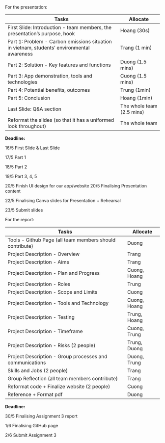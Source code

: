 For the presentation: 

 | Tasks | Allocate |
 | --- | --- |
 | First Slide: Introduction - team members, the presentation’s purpose, hook | Hoang (30s) |
 | Part 1: Problem - Carbon emissions situation in vietnam, students’ environmental awareness | Trang (1 min) |
 | Part 2: Solution - Key features and functions | Duong (1.5 mins) |
 | Part 3: App demonstration, tools and technologies | Cuong (1.5 mins) |
 | Part 4: Potential benefits, outcomes | Trung (1min) |
 | Part 5: Conclusion | Hoang (1min) | 
 | Last Slide: Q&A section | The whole team (2.5 mins) |
 | Reformat the slides (so that it has a uniformed look throughout) | The whole team |
 
**Deadline:**

16/5 First Slide & Last Slide

17/5 Part 1 

18/5 Part 2

19/5 Part 3, 4, 5

20/5 Finish UI design for our app/website
20/5 Finalising Presentation content

22/5 Finalising Canva slides for Presentation + Rehearsal

23/5 Submit slides

 For the report:

 | Tasks | Allocate |
 | --- | --- |
 | Tools - Github Page (all team members should contribute) | Duong |
 | Project Description - Overview | Trang |
 | Project Description - Aims | Trang |
 | Project Description - Plan and Progress | Cuong, Hoang
 | Project Description - Roles | Trung
 | Project Description - Scope and Limits | Cuong
 | Project Description - Tools and Technology | Cuong, Hoang
 | Project Description - Testing | Trung, Hoang
 | Project Description - Timeframe | Cuong, Trung
 | Project Description - Risks (2 people) | Trung, Duong
 | Project Description - Group processes and communications | Duong, Trung
 | Skills and Jobs (2 people) | Trang
 | Group Reflection (all team members contribute) | Trang
 | Reformat code + Finalize website (2 people) | Cuong
 | Reference + Format pdf | Duong

**Deadline:**

30/5 Finalising Assignment 3 report

1/6 Finalising GitHub page

2/6 Submit Assignment 3
